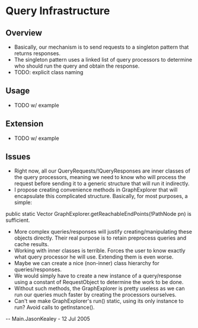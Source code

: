 # Query Infrastructure

## Overview

  - Basically, our mechanism is to send requests to a singleton pattern
    that returns responses.
  - The singleton pattern uses a linked list of query processors to
    determine who should run the query and obtain the response.
  - TODO: explicit class naming

## Usage

  - TODO w/ example

## Extension

  - TODO w/ example

## Issues

  - Right now, all our QueryRequests/\!QueryResponses are inner classes
    of the query processors, meaning we need to know who will process
    the request before sending it to a generic structure that will run
    it indirectly.
  - I propose creating convenience methods in GraphExplorer that will
    encapsulate this complicated structure. Basically, for most
    purposes, a simple:

public static Vector GraphExplorer.getReachableEndPoints(\!PathNode pn)
is sufficient.

  - More complex queries/responses will justify creating/manipulating
    these objects directly. Their real purpose is to retain preprocess
    queries and cache results.
  - Working with inner classes is terrible. Forces the user to know
    exactly what query processor he will use. Extending them is even
    worse.
  - Maybe we can create a nice (non-inner) class hierarchy for
    queries/responses.
  - We would simply have to create a new instance of a query/response
    using a constant of RequestObject to determine the work to be done.
  - Without such methods, the GraphExplorer is pretty useless as we can
    run our queries much faster by creating the processors ourselves.
  - Can't we make GraphExplorer's run() static, using its only instance
    to run? Avoid calls to getInstance().

\-- Main.JasonKealey - 12 Jul 2005
